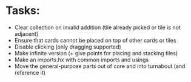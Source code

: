 
# Tasks:

* Clear collection on invalid addition (tile already picked or tile is not adjacent)
* Ensure that cards cannot be placed on top of other cards or tiles
* Disable clicking (only dragging supported)
* Make infinite version (+ give points for placing and stacking tiles)
* Make an imports.hx with common imports and usings
* Move the general-purpose parts out of core and into turnabout (and reference it)